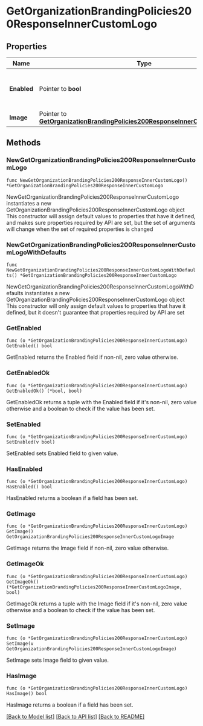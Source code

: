 # GetOrganizationBrandingPolicies200ResponseInnerCustomLogo

## Properties

Name | Type | Description | Notes
------------ | ------------- | ------------- | -------------
**Enabled** | Pointer to **bool** | Whether or not there is a custom logo enabled. | [optional] 
**Image** | Pointer to [**GetOrganizationBrandingPolicies200ResponseInnerCustomLogoImage**](GetOrganizationBrandingPolicies200ResponseInnerCustomLogoImage.md) |  | [optional] 

## Methods

### NewGetOrganizationBrandingPolicies200ResponseInnerCustomLogo

`func NewGetOrganizationBrandingPolicies200ResponseInnerCustomLogo() *GetOrganizationBrandingPolicies200ResponseInnerCustomLogo`

NewGetOrganizationBrandingPolicies200ResponseInnerCustomLogo instantiates a new GetOrganizationBrandingPolicies200ResponseInnerCustomLogo object
This constructor will assign default values to properties that have it defined,
and makes sure properties required by API are set, but the set of arguments
will change when the set of required properties is changed

### NewGetOrganizationBrandingPolicies200ResponseInnerCustomLogoWithDefaults

`func NewGetOrganizationBrandingPolicies200ResponseInnerCustomLogoWithDefaults() *GetOrganizationBrandingPolicies200ResponseInnerCustomLogo`

NewGetOrganizationBrandingPolicies200ResponseInnerCustomLogoWithDefaults instantiates a new GetOrganizationBrandingPolicies200ResponseInnerCustomLogo object
This constructor will only assign default values to properties that have it defined,
but it doesn't guarantee that properties required by API are set

### GetEnabled

`func (o *GetOrganizationBrandingPolicies200ResponseInnerCustomLogo) GetEnabled() bool`

GetEnabled returns the Enabled field if non-nil, zero value otherwise.

### GetEnabledOk

`func (o *GetOrganizationBrandingPolicies200ResponseInnerCustomLogo) GetEnabledOk() (*bool, bool)`

GetEnabledOk returns a tuple with the Enabled field if it's non-nil, zero value otherwise
and a boolean to check if the value has been set.

### SetEnabled

`func (o *GetOrganizationBrandingPolicies200ResponseInnerCustomLogo) SetEnabled(v bool)`

SetEnabled sets Enabled field to given value.

### HasEnabled

`func (o *GetOrganizationBrandingPolicies200ResponseInnerCustomLogo) HasEnabled() bool`

HasEnabled returns a boolean if a field has been set.

### GetImage

`func (o *GetOrganizationBrandingPolicies200ResponseInnerCustomLogo) GetImage() GetOrganizationBrandingPolicies200ResponseInnerCustomLogoImage`

GetImage returns the Image field if non-nil, zero value otherwise.

### GetImageOk

`func (o *GetOrganizationBrandingPolicies200ResponseInnerCustomLogo) GetImageOk() (*GetOrganizationBrandingPolicies200ResponseInnerCustomLogoImage, bool)`

GetImageOk returns a tuple with the Image field if it's non-nil, zero value otherwise
and a boolean to check if the value has been set.

### SetImage

`func (o *GetOrganizationBrandingPolicies200ResponseInnerCustomLogo) SetImage(v GetOrganizationBrandingPolicies200ResponseInnerCustomLogoImage)`

SetImage sets Image field to given value.

### HasImage

`func (o *GetOrganizationBrandingPolicies200ResponseInnerCustomLogo) HasImage() bool`

HasImage returns a boolean if a field has been set.


[[Back to Model list]](../README.md#documentation-for-models) [[Back to API list]](../README.md#documentation-for-api-endpoints) [[Back to README]](../README.md)


